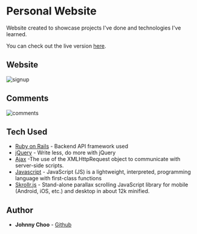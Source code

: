 # Personal Website

Website created to showcase projects I've done and technologies I've learned.

You can check out the live version [here](https://johnnychoo.herokuapp.com/).

## Website

![signup](https://github.com/jchoo157/johnny-choo-website/blob/master/app/assets/images/personalsite.gif)

## Comments

![comments](https://github.com/jchoo157/johnny-choo-website/blob/master/app/assets/images/personalsite-comments.gif)

## Tech Used

* [Ruby on Rails](http://api.rubyonrails.org/) - Backend API framework used
* [jQuery](https://jquery.com/) - Write less, do more with jQuery
* [Ajax](https://developer.mozilla.org/en-US/docs/AJAX/Getting_Started) -The use of the XMLHttpRequest object to communicate with server-side scripts.
* [Javascript](https://developer.mozilla.org/en-US/docs/Web/JavaScript) - JavaScript (JS) is a lightweight, interpreted, programming language with first-class functions
* [Skrollr.js](https://github.com/Prinzhorn/skrollr) - Stand-alone parallax scrolling JavaScript library for mobile (Android, iOS, etc.) and desktop in about 12k minified.

## Author

* **Johnny Choo** - [Github](https://github.com/jchoo157)

